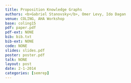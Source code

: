 ```yaml
---
title: Proposition Knowledge Graphs 
authors: <b>Gabriel Stanovsky</b>, Omer Levy, Ido Dagan
venue: COLING, AHA Workshop
base: coling15
pdf: paper.pdf
pdf-ext: NONE
bib: bib.txt
bib-ext: NONE
code: NONE
slides: slides.pdf
poster: poster.pdf
talk: NONE
layout: post
date: 2-1-2014
categories: [semrep]
---
```

